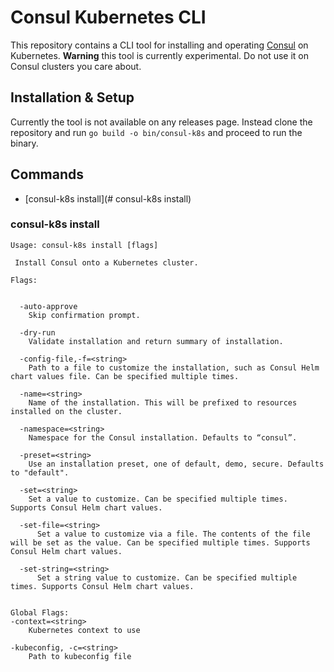 # Consul Kubernetes CLI
This repository contains a CLI tool for installing and operating [Consul](https://www.consul.io/) on Kubernetes. 
**Warning** this tool is currently experimental. Do not use it on Consul clusters you care about.

## Installation & Setup
Currently the tool is not available on any releases page. Instead clone the repository and run `go build -o bin/consul-k8s`
and proceed to run the binary.

## Commands
* [consul-k8s install](# consul-k8s install)

### consul-k8s install
```
Usage: consul-k8s install [flags]

 Install Consul onto a Kubernetes cluster.

Flags:


  -auto-approve
 	Skip confirmation prompt.

  -dry-run
 	Validate installation and return summary of installation.

  -config-file,-f=<string>
 	Path to a file to customize the installation, such as Consul Helm chart values file. Can be specified multiple times.

  -name=<string>
 	Name of the installation. This will be prefixed to resources installed on the cluster.

  -namespace=<string>
 	Namespace for the Consul installation. Defaults to “consul”.

  -preset=<string>
 	Use an installation preset, one of default, demo, secure. Defaults to "default".

  -set=<string>
 	Set a value to customize. Can be specified multiple times. Supports Consul Helm chart values.

  -set-file=<string>
      Set a value to customize via a file. The contents of the file will be set as the value. Can be specified multiple times. Supports Consul Helm chart values.

  -set-string=<string>
      Set a string value to customize. Can be specified multiple times. Supports Consul Helm chart values.


Global Flags:
-context=<string> 
	Kubernetes context to use

-kubeconfig, -c=<string>
	Path to kubeconfig file
```
